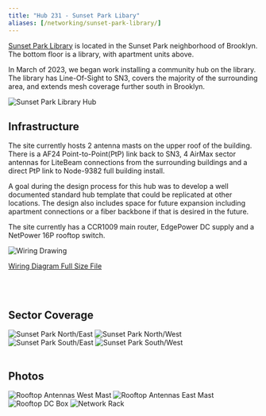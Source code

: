 ```yaml
---
title: "Hub 231 - Sunset Park Libary"
aliases: [/networking/sunset-park-library/]
---
```



[Sunset Park Library](https://www.nycmesh.net/map/nodes/231 "Sunset Park Library") is located in the Sunset Park neighborhood of Brooklyn. The bottom floor is a library, with apartment units above.

In March of 2023, we began work installing a community hub on the library. The library has Line-Of-Sight to SN3, covers the majority of the surrounding area, and extends mesh coverage further south in Brooklyn.

<img title="Sunset Park Library Hub" src="/img/nycmesh-231-SunsetParkLibrary-building.jpg">

<br>

## Infrastructure

The site currently hosts 2 antenna masts on the upper roof of the building.
There is a AF24 Point-to-Point(PtP) link back to SN3, 4 AirMax sector antennas for LiteBeam connections from the surrounding buildings and a direct PtP link to Node-9382 full building install.

A goal during the design process for this hub was to develop a well documented standard hub template that could be replicated at other locations.
The design also includes space for future expansion including apartment connections or a fiber backbone if that is desired in the future.

The site currently has a CCR1009 main router, EdgePower DC supply and a NetPower 16P rooftop switch.


<img title="Wiring Drawing" src="/img/nycmesh-231-SunsetParkLibrary-drawing.png">

[Wiring Diagram Full Size File](nycmesh-231-SunsetParkLibrary-drawing.pdf)


<br><br>
## Sector Coverage

<img title="Sunset Park North/East" src="/img/nycmesh-231-SunsetParkLibrary-NorthEast.jpg">
<img title="Sunset Park North/West" src="/img/nycmesh-231-SunsetParkLibrary-NorthWest.jpg">
<img title="Sunset Park South/East" src="/img/nycmesh-231-SunsetParkLibrary-SouthEast.jpg">
<img title="Sunset Park South/West" src="/img/nycmesh-231-SunsetParkLibrary-SouthWest.jpg">
<br><br>

## Photos

<img title="Rooftop Antennas West Mast" src="/img/nycmesh-231-SunsetParkLibrary-WestMast.jpg" class="w-40">
<img title="Rooftop Antennas East Mast" src="/img/nycmesh-231-SunsetParkLibrary-EastMast.jpg" class="w-40">
<img title="Rooftop DC Box" src="/img/nycmesh-231-SunsetParkLibrary-DCBox.jpg" class="w-40">
<img title="Network Rack" src="/img/nycmesh-231-SunsetParkLibrary-rack.jpg" class="w-40">


